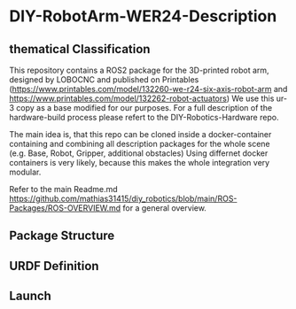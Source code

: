 # DIY-RobotArm-WER24-Description

## thematical Classification
This repository contains a ROS2 package for the 3D-printed robot arm, designed by LOBOCNC and published on Printables (https://www.printables.com/model/132260-we-r24-six-axis-robot-arm and https://www.printables.com/model/132262-robot-actuators)
We use this ur-3 copy as a base modified for our purposes. For a full description of the hardware-build process please refert to the DIY-Robotics-Hardware repo.

The main idea is, that this repo can be cloned inside a docker-container containing and combining all description packages for the whole scene (e.g. Base, Robot, Gripper, additional obstacles) Using differnet docker containers is very likely, because this makes the whole integration very modular.

Refer to the main Readme.md https://github.com/mathias31415/diy_robotics/blob/main/ROS-Packages/ROS-OVERVIEW.md for a general overview.

## Package Structure

## URDF Definition

## Launch
